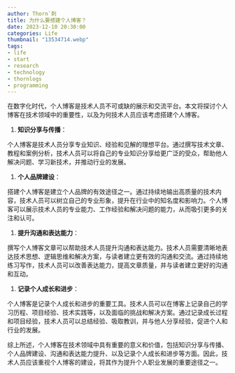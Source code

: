```yaml
---
author: Thorn`刺
title: 为什么要搭建个人博客？
date: 2023-12-10 20:30:00
categories: Life
thumbnail: "13534714.webp"
tags:
- life
- start
- research
- technology
- thornlogs
- programming
---
```


在数字化时代，个人博客是技术人员不可或缺的展示和交流平台。本文将探讨个人博客在技术领域中的重要性，以及为何技术人员应该考虑搭建个人博客。

<!--more-->

1. **知识分享与传播**：

个人博客是技术人员分享专业知识、经验和见解的理想平台。通过撰写技术文章、教程和案例分析，技术人员可以将自己的专业知识分享给更广泛的受众，帮助他人解决问题、学习新技术，并推动行业的发展。

1. **个人品牌建设**：

搭建个人博客是建立个人品牌的有效途径之一。通过持续地输出高质量的技术内容，技术人员可以树立自己的专业形象，提升在行业中的知名度和影响力。个人博客可以展示技术人员的专业能力、工作经验和解决问题的能力，从而吸引更多的关注和认可。

1. **提升沟通和表达能力**：

撰写个人博客文章可以帮助技术人员提升沟通和表达能力。技术人员需要清晰地表达技术思想、逻辑思维和解决方案，与读者建立更有效的沟通和交流。通过持续地练习写作，技术人员可以改善表达能力，提高文章质量，并与读者建立更好的沟通和互动。

1. **记录个人成长和进步**：

个人博客是记录个人成长和进步的重要工具。技术人员可以在博客上记录自己的学习历程、项目经验、技术实践等，以及面临的挑战和解决方案。通过记录成长过程和项目经验，技术人员可以总结经验、吸取教训，并与他人分享经验，促进个人和行业的发展。

综上所述，个人博客在技术领域中具有重要的意义和价值，包括知识分享与传播、个人品牌建设、沟通和表达能力提升、以及记录个人成长和进步等方面。因此，技术人员应该重视个人博客的建设，将其作为提升个人职业发展的重要途径之一。
